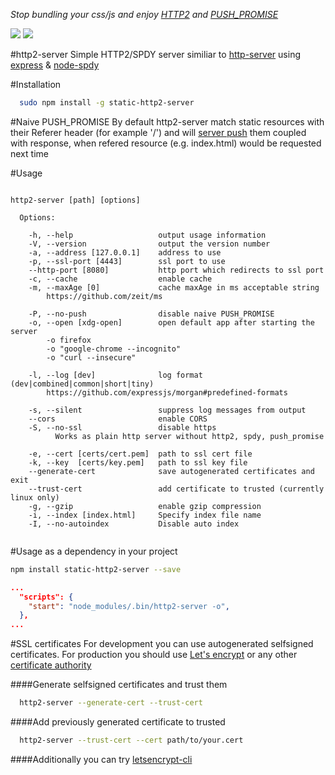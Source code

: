 *Stop bundling your css/js and enjoy [HTTP2](https://http2.github.io/) and [PUSH_PROMISE](http://httpwg.org/specs/rfc7540.html#PUSH_PROMISE)*

![](https://travis-ci.org/slavaGanzin/http2-server.svg?branch=master)
![](https://david-dm.org/slavaGanzin/http2-server.svg)

#http2-server
Simple HTTP2/SPDY server similiar to [http-server](https://github.com/indexzero/http-server) using [express](https://github.com/expressjs/express) & [node-spdy](https://github.com/indutny/node-spdy)

#Installation
```sh
  sudo npm install -g static-http2-server
```
#Naive PUSH_PROMISE
By default http2-server match static resources with their Referer header (for example '/') and will [server push](https://http2.github.io/faq/#whats-the-benefit-of-server-push) them coupled with response, when refered resource (e.g. index.html) would be requested next time

#Usage

```

http2-server [path] [options]

  Options:

    -h, --help                   output usage information
    -V, --version                output the version number
    -a, --address [127.0.0.1]    address to use
    -p, --ssl-port [4443]        ssl port to use
    --http-port [8080]           http port which redirects to ssl port
    -c, --cache                  enable cache
    -m, --maxAge [0]             cache maxAge in ms acceptable string
        https://github.com/zeit/ms
    
    -P, --no-push                disable naive PUSH_PROMISE
    -o, --open [xdg-open]        open default app after starting the server
        -o firefox
        -o "google-chrome --incognito"
        -o "curl --insecure"
    
    -l, --log [dev]              log format (dev|combined|common|short|tiny)
        https://github.com/expressjs/morgan#predefined-formats
    
    -s, --silent                 suppress log messages from output
    --cors                       enable CORS
    -S, --no-ssl                 disable https
          Works as plain http server without http2, spdy, push_promise
    
    -e, --cert [certs/cert.pem]  path to ssl cert file
    -k, --key  [certs/key.pem]   path to ssl key file
    --generate-cert              save autogenerated certificates and exit
    --trust-cert                 add certificate to trusted (currently linux only)
    -g, --gzip                   enable gzip compression
    -i, --index [index.html]     Specify index file name
    -I, --no-autoindex           Disable auto index


```

#Usage as a dependency in your project

```sh
npm install static-http2-server --save
```
```package.json
...
  "scripts": {
    "start": "node_modules/.bin/http2-server -o",
  },
...  
```

#SSL certificates
For development you can use autogenerated selfsigned certificates. For production you should use [Let's encrypt](https://letsencrypt.org/) or any other [certificate authority](https://en.wikipedia.org/wiki/Certificate_authority)


####Generate selfsigned certificates and trust them
```sh
  http2-server --generate-cert --trust-cert
```

####Add previously generated certificate to trusted
```sh
  http2-server --trust-cert --cert path/to/your.cert
```

####Additionally you can try
[letsencrypt-cli](https://github.com/Daplie/letsencrypt-cli)
